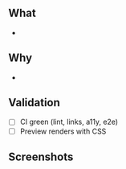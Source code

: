 ## What
- 

## Why
- 

## Validation
- [ ] CI green (lint, links, a11y, e2e)
- [ ] Preview renders with CSS

## Screenshots

